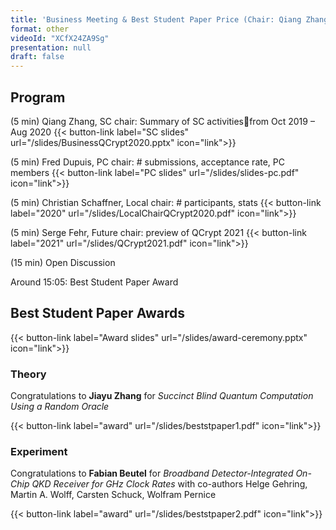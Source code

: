 ```yaml
---
title: 'Business Meeting & Best Student Paper Price (Chair: Qiang Zhang)'
format: other
videoId: "XCfX24ZA9Sg"
presentation: null
draft: false
---
```


## Program
(5 min) Qiang Zhang, SC chair: Summary of SC activitiesfrom Oct 2019 – Aug 2020
{{< button-link label="SC slides" url="/slides/BusinessQCrypt2020.pptx" icon="link">}}

(5 min) Fred Dupuis, PC chair: # submissions, acceptance rate, PC members
{{< button-link label="PC slides" url="/slides/slides-pc.pdf" icon="link">}}

(5 min) Christian Schaffner, Local chair: # participants, stats
{{< button-link label="2020" url="/slides/LocalChairQCrypt2020.pdf" icon="link">}}

(5 min) Serge Fehr, Future chair: preview of QCrypt 2021
{{< button-link label="2021" url="/slides/QCrypt2021.pdf" icon="link">}}

(15 min) Open Discussion

Around 15:05: Best Student Paper Award

## Best Student Paper Awards
{{< button-link label="Award slides" url="/slides/award-ceremony.pptx" icon="link">}}

### Theory
Congratulations to **Jiayu Zhang** for *Succinct Blind Quantum Computation Using a Random Oracle*

{{< button-link label="award" url="/slides/beststpaper1.pdf" icon="link">}}


### Experiment
Congratulations to **Fabian Beutel** for *Broadband Detector-Integrated On-Chip
QKD Receiver for GHz Clock Rates* with co-authors Helge Gehring, Martin A. Wolff, Carsten Schuck, Wolfram Pernice

{{< button-link label="award" url="/slides/beststpaper2.pdf" icon="link">}}
